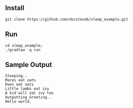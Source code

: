 ## Install

```
git clone https://github.com/nbcsteveb/sleep_example.git
```

## Run

```
cd sleep_example;
./gradlew -q run
```

## Sample Output

```
Sleeping..
Mares eat oats
Does eat oats
Little lambs eat ivy
A kid will eat ivy too
Outputting Greeting..
Hello world.
```
